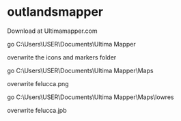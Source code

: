# outlandsmapper

Download at Ultimamapper.com

go C:\Users\USER\Documents\Ultima Mapper

overwrite the icons and markers folder

go C:\Users\USER\Documents\Ultima Mapper\Maps

overwrite felucca.png

go C:\Users\USER\Documents\Ultima Mapper\Maps\lowres

overwrite felucca.jpb
